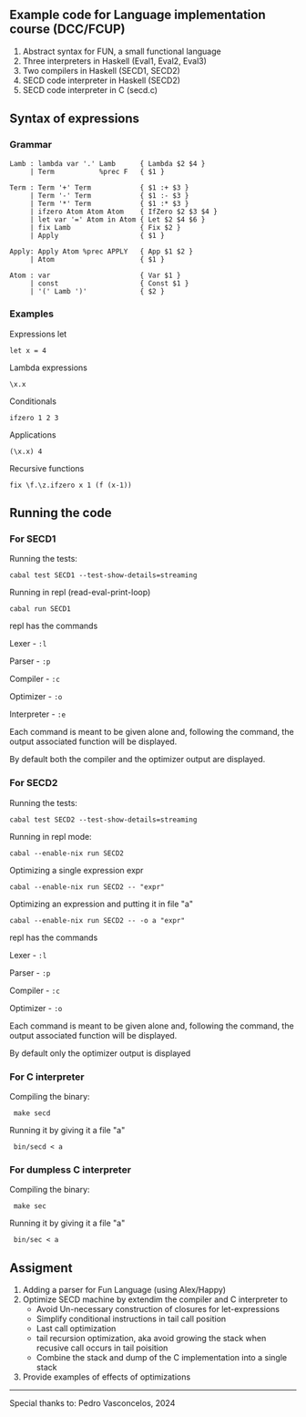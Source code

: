 ## Example code for Language implementation course (DCC/FCUP)

1. Abstract syntax for FUN, a small functional language
2. Three interpreters in Haskell (Eval1, Eval2, Eval3)
3. Two compilers in Haskell (SECD1, SECD2)
4. SECD code interpreter in Haskell (SECD2)
5. SECD code interpreter in C (secd.c)

## Syntax of expressions
### Grammar
```
Lamb : lambda var '.' Lamb      { Lambda $2 $4 }
     | Term           %prec F   { $1 }

Term : Term '+' Term            { $1 :+ $3 }
     | Term '-' Term            { $1 :- $3 }
     | Term '*' Term            { $1 :* $3 }
     | ifzero Atom Atom Atom    { IfZero $2 $3 $4 }
     | let var '=' Atom in Atom { Let $2 $4 $6 }
     | fix Lamb                 { Fix $2 }
     | Apply                    { $1 }

Apply: Apply Atom %prec APPLY   { App $1 $2 }
     | Atom                     { $1 }

Atom : var                      { Var $1 }
     | const                    { Const $1 }
     | '(' Lamb ')'             { $2 }
```

### Examples
Expressions let 

    let x = 4

Lambda expressions

    \x.x 

Conditionals

    ifzero 1 2 3

Applications

    (\x.x) 4

Recursive functions

    fix \f.\z.ifzero x 1 (f (x-1))

##  Running the code

### For SECD1
Running the tests:

    cabal test SECD1 --test-show-details=streaming

Running in repl (read-eval-print-loop)

    cabal run SECD1

repl has the commands

Lexer       - `:l` 

Parser      - `:p`

Compiler    - `:c`

Optimizer   - `:o`

Interpreter - `:e`

Each command is meant to be given alone and,
following the command, 
the output associated function will be displayed.

By default both the compiler and 
the optimizer output are displayed.

### For SECD2
Running the tests:

    cabal test SECD2 --test-show-details=streaming

Running in repl mode:

    cabal --enable-nix run SECD2

Optimizing a single expression expr

    cabal --enable-nix run SECD2 -- "expr"

Optimizing an expression and putting it in file "a"

    cabal --enable-nix run SECD2 -- -o a "expr"


repl has the commands

Lexer       - `:l` 

Parser      - `:p`

Compiler    - `:c`

Optimizer   - `:o`

Each command is meant to be given alone and,
following the command, 
the output associated function will be displayed.

By default only the optimizer output is displayed



### For C interpreter
Compiling the binary:

     make secd
Running it by giving it a file "a" 

     bin/secd < a

### For dumpless C interpreter
Compiling the binary:

     make sec
Running it by giving it a file "a" 

     bin/sec < a

## Assigment

1. Adding a parser for Fun Language (using Alex/Happy)
2. Optimize SECD machine by extendim the compiler and C interpreter to
    - Avoid Un-necessary construction of closures for let-expressions
    - Simplify conditional instructions in tail call position
    - Last call optimization
    - tail recursion optimization, aka avoid growing the stack when recusive call occurs in tail poisition
    - Combine the stack and dump of the C implementation into a single stack
3. Provide examples of effects of optimizations


----
Special thanks to:
Pedro Vasconcelos, 2024
